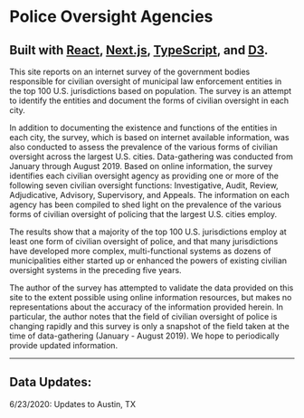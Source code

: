 # Police Oversight Agencies
## Built with [React](https://github.com/facebook/react), [Next.js](https://github.com/zeit/next.js), [TypeScript](https://github.com/microsoft/TypeScript), and [D3](https://github.com/d3/d3).

This site reports on an internet survey of the government bodies responsible for civilian oversight of municipal law enforcement entities in the top 100 U.S. jurisdictions based on population. The survey is an attempt to identify the entities and document the forms of civilian oversight in each city.

In addition to documenting the existence and functions of the entities in each city, the survey, which is based on internet available information, was also conducted to assess the prevalence of the various forms of civilian oversight across the largest U.S. cities.  Data-gathering was conducted from January through August 2019. Based on online information, the survey identifies each civilian oversight agency as providing one or more of the following seven civilian oversight functions: Investigative, Audit, Review, Adjudicative, Advisory, Supervisory, and Appeals. The information on each agency has been compiled to shed light on the prevalence of the various forms of civilian oversight of policing that the largest U.S. cities employ.

The results show that a majority of the top 100 U.S. jurisdictions employ at least one form of civilian oversight of police, and that many jurisdictions have developed more complex, multi-functional systems as dozens of municipalities either started up or enhanced the powers of existing civilian oversight systems in the preceding five years.

The author of the survey has attempted to validate the data provided on this site to the extent possible using online information resources, but makes no representations about the accuracy of the information provided herein. In particular, the author notes that the field of civilian oversight of police is changing rapidly and this survey is only a snapshot of the field taken at the time of data-gathering (January - August 2019). We hope to periodically provide updated information.

---

## Data Updates:
6/23/2020: Updates to Austin, TX
